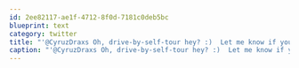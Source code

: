 ```yaml
---
id: 2ee82117-ae1f-4712-8f0d-7181c0deb5bc
blueprint: text
category: twitter
title: "'@CyruzDraxs Oh, drive-by-self-tour hey? :)  Let me know if you have any questions."
caption: "'@CyruzDraxs Oh, drive-by-self-tour hey? :)  Let me know if you have any questions."
---
```

